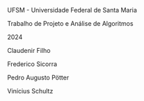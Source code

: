 UFSM - Universidade Federal de Santa Maria

Trabalho de Projeto e Análise de Algoritmos

2024

Claudenir Filho

Frederico Sicorra

Pedro Augusto Pötter

Vinícius Schultz
